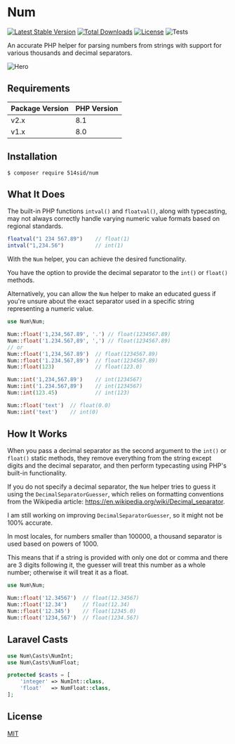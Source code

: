 # Num

[![Latest Stable Version](http://poser.pugx.org/514sid/num/v)](https://packagist.org/packages/514sid/num)
[![Total Downloads](http://poser.pugx.org/514sid/num/downloads)](https://packagist.org/packages/514sid/num)
[![License](http://poser.pugx.org/514sid/num/license)](https://packagist.org/packages/514sid/num)
![Tests](https://github.com/514sid/num/actions/workflows/php.yml/badge.svg)

An accurate PHP helper for parsing numbers from strings with support for various thousands and decimal separators.

![Hero](https://github.com/514sid/num/assets/140138716/70ebb418-e67f-481d-b274-c1e42bf80441)

## Requirements

| Package Version | PHP Version |
|-----------------|-------------|
| v2.x            | 8.1         |
| v1.x            | 8.0         |

## Installation

```
$ composer require 514sid/num
```

## What It Does

The built-in PHP functions `intval()` and `floatval()`, along with typecasting, may not always correctly handle varying numeric value formats based on regional standards.

```php
floatval("1 234 567.89")    // float(1)
intval("1,234.56")          // int(1)
```

With the `Num` helper, you can achieve the desired functionality.

You have the option to provide the decimal separator to the `int()` or `float()` methods.

Alternatively, you can allow the `Num` helper to make an educated guess if you're unsure about the exact separator used in a specific string representing a numeric value.
```php
use Num\Num;

Num::float('1,234,567.89', '.') // float(1234567.89)
Num::float('1.234.567,89', ',') // float(1234567.89)
// or
Num::float('1,234,567.89')  // float(1234567.89)
Num::float('1.234.567,89')  // float(1234567.89)
Num::float(123)             // float(123.0)

Num::int('1,234,567.89')    // int(1234567)
Num::int('1.234.567,89')    // int(1234567)
Num::int(123.45)            // int(123)

Num::float('text')  // float(0.0)
Num::int('text')    // int(0)
```

## How It Works

When you pass a decimal separator as the second argument to the `int()` or `float()` static methods, they remove everything from the string except digits and the decimal separator, and then perform typecasting using PHP's built-in functionality.

If you do not specify a decimal separator, the `Num` helper tries to guess it using the `DecimalSeparatorGuesser`, which relies on formatting conventions from the Wikipedia article: https://en.wikipedia.org/wiki/Decimal_separator.

I am still working on improving `DecimalSeparatorGuesser`, so it might not be 100% accurate.

In most locales, for numbers smaller than 100000, a thousand separator is used based on powers of 1000.

This means that if a string is provided with only one dot or comma and there are 3 digits following it, the guesser will treat this number as a whole number; otherwise it will treat it as a float.
```php
use Num\Num;

Num::float('12.34567')  // float(12.34567)
Num::float('12.34')     // float(12.34)
Num::float('12.345')    // float(12345.0)
Num::float('1234,567')  // float(1234.567)
```

## Laravel Casts

```php
use Num\Casts\NumInt;
use Num\Casts\NumFloat;

protected $casts = [
    'integer' => NumInt::class,
    'float'   => NumFloat::class,
];
```

## License

[MIT](LICENSE)
